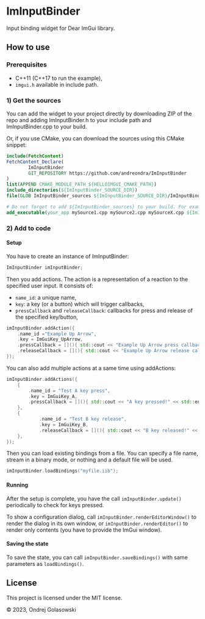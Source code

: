# ImInputBinder
Input binding widget for Dear ImGui library.

## How to use
### Prerequisites
- C++11 (C++17 to run the example),
- `imgui.h` available in include path.

### 1) Get the sources
You can add the widget to your project directly by downloading ZIP of the repo and adding ImInputBinder.h to your include path
and ImInputBinder.cpp to your build.

Or, if you use CMake, you can download the sources using this CMake snippet:
```cmake
include(FetchContent)
FetchContent_Declare(
        ImInputBinder
        GIT_REPOSITORY https://github.com/andreondra/ImInputBinder
)
list(APPEND CMAKE_MODULE_PATH ${HELLOIMGUI_CMAKE_PATH})
include_directories(${ImInputBinder_SOURCE_DIR})
file(GLOB ImInputBinder_sources ${ImInputBinder_SOURCE_DIR}/ImInputBinder.cpp)

# Do not forget to add ${ImInputBinder_sources} to your build. For example like this:
add_executable(your_app mySource1.cpp mySource2.cpp mySourceX.cpp ${ImInputBinder_sources})
```
### 2) Add to code
#### Setup
You have to create an instance of ImInputBinder:
```c++
ImInputBinder imInputBinder;
```

Then you add actions. The action is a representation of a reaction to the specified user input. It consists of:
- `name_id`: a unique name,
- `key`: a key (or a button) which will trigger callbacks,
- `pressCallback` and `releaseCallback`: callbacks for press and release of the specified key/button,

```c++
imInputBinder.addAction({
    .name_id ="Example Up Arrow",
    .key = ImGuiKey_UpArrow,
    .pressCallback = [](){ std::cout << "Example Up Arrow press callback." << std::endl; },
    .releaseCallback = [](){ std::cout << "Example Up Arrow release callback." << std::endl; },
});
```

You can also add multiple actions at a same time using addActions:
```c++
imInputBinder.addActions({
    {
        .name_id = "Test A key press",
        .key = ImGuiKey_A,
        .pressCallback = [](){ std::cout << "A key pressed!" << std::endl; }
    },
    {
            .name_id = "Test B key release",
            .key = ImGuiKey_B,
            .releaseCallback = [](){ std::cout << "B key released!" << std::endl; }
    },
});
```

Then you can load existing bindings from a file. You can specify a file name, stream in a binary mode, or nothing and
a default file will be used.
```c++
imInputBinder.loadBindings("myfile.iib");
```

#### Running
After the setup is complete, you have the call `imInputBinder.update()` periodically to check for keys pressed.

To show a configuration dialog, call `imInputBinder.renderEditorWindow()` to render the dialog in its own window, or
`imInputBinder.renderEditor()` to render only contents (you have to provide the ImGui window).

#### Saving the state
To save the state, you can call `imInputBinder.saveBindings()` with same parameters as `loadBindings()`.

## License
This project is licensed under the MIT license.

© 2023, Ondrej Golasowski